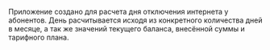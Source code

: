 Приложение создано для расчета дня отключения интернета у абонентов. 
День расчитывается исходя из конкретного количества дней в месяце, 
а так же значений текущего баланса, внесённой суммы и тарифного плана.
